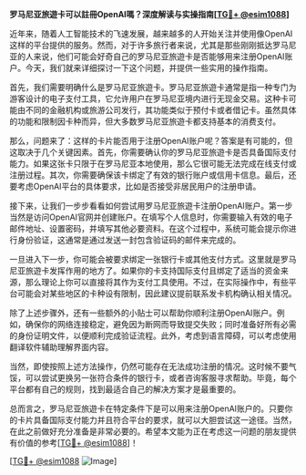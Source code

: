 **罗马尼亚旅遊卡可以註冊OpenAI嗎？深度解读与实操指南[[TG💪+ @esim1088](https://t.me/s/esim1088)]**

近年来，随着人工智能技术的飞速发展，越来越多的人开始关注并使用像OpenAI这样的平台提供的服务。然而，对于许多旅行者来说，尤其是那些刚刚抵达罗马尼亚的人来说，他们可能会好奇自己的罗马尼亚旅遊卡是否能够用来注册OpenAI账户。今天，我们就来详细探讨一下这个问题，并提供一些实用的操作指南。

首先，我们需要明确什么是罗马尼亚旅遊卡。罗马尼亚旅遊卡通常是指一种专门为游客设计的电子支付工具，它允许用户在罗马尼亚境内进行无现金交易。这种卡可能由不同的金融机构或旅游公司发行，其功能类似于预付卡或者借记卡。虽然具体的功能和限制因卡种而异，但大多数罗马尼亚旅遊卡都支持基本的消费支付。

那么，问题来了：这样的卡片能否用于注册OpenAI账户呢？答案是有可能的，但这取决于几个关键因素。首先，你需要确认你的罗马尼亚旅遊卡是否具备国际支付能力。如果这张卡只限于在罗马尼亚本地使用，那么它很可能无法完成在线支付或注册过程。其次，你需要确保该卡绑定了有效的银行账户或信用卡信息。最后，还要考虑OpenAI平台的具体要求，比如是否接受非居民用户的注册申请。

接下来，让我们一步步看看如何尝试用罗马尼亚旅遊卡注册OpenAI账户。第一步当然是访问OpenAI官网并创建账户。在填写个人信息时，你需要输入有效的电子邮件地址、设置密码，并填写其他必要资料。在这个过程中，系统可能会提示你进行身份验证，这通常是通过发送一封包含验证码的邮件来完成的。

一旦进入下一步，你可能会被要求绑定一张银行卡或其他支付方式。这里就是罗马尼亚旅遊卡发挥作用的地方了。如果你的卡支持国际支付且绑定了适当的资金来源，那么理论上你可以直接将其作为支付工具使用。不过，在实际操作中，有些平台可能会对某些地区的卡种设有限制，因此建议提前联系发卡机构确认相关情况。

除了上述步骤外，还有一些额外的小贴士可以帮助你顺利注册OpenAI账户。例如，确保你的网络连接稳定，避免因为断网而导致提交失败；同时准备好所有必需的身份证明文件，以便顺利完成验证流程。此外，考虑到语言障碍，可以考虑使用翻译软件辅助理解界面内容。

当然，即使按照上述方法操作，仍然可能存在无法成功注册的情况。这时候不要气馁，可以尝试更换另一张符合条件的银行卡，或者咨询客服寻求帮助。毕竟，每个平台都有自己的规则，找到最适合自己的解决方案才是最重要的。

总而言之，罗马尼亚旅遊卡在特定条件下是可以用来注册OpenAI账户的。只要你的卡片具备国际支付能力并且符合平台的要求，就可以大胆尝试这一途径。当然，在此之前做好充分准备是非常必要的。希望本文能为正在考虑这一问题的朋友提供有价值的参考[[TG💪+ @esim1088](https://t.me/s/esim1088)]！

[[TG💪+ @esim1088](https://t.me/s/esim1088) ![Image](https://i.postimg.cc/4NQfJmqS/Snipaste-2025-05-13-00-14-12.png)]